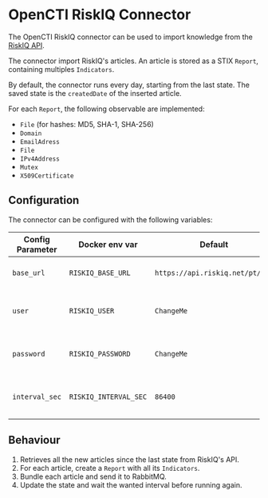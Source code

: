 # OpenCTI RiskIQ Connector

The OpenCTI RiskIQ connector can be used to import knowledge from the [RiskIQ API](https://api.riskiq.net).

The connector import RiskIQ's articles. An article is stored as a STIX `Report`, containing multiples `Indicators`.

By default, the connector runs every day, starting from the last state. The saved state is the `createdDate` of the inserted article.

For each `Report`, the following observable are implemented:

- `File` (for hashes: MD5, SHA-1, SHA-256)
- `Domain`
- `EmailAdress`
- `File`
- `IPv4Address`
- `Mutex`
- `X509Certificate`

## Configuration

The connector can be configured with the following variables:

| Config Parameter  | Docker env var         | Default                           | Description                                                                                                       |
| ----------------- | ---------------------- | --------------------------------- | -------------------------------------------------------------------------------------------------------------------------------- |
| `base_url`        | `RISKIQ_BASE_URL`      | `https://api.riskiq.net/pt/v2/`   | The base URL for the RiskIQ API.
| `user`            | `RISKIQ_USER`          | `ChangeMe`                        | The user name required for the authentication.
| `password`        | `RISKIQ_PASSWORD`      | `ChangeMe`                        | The password required for the authentication.
| `interval_sec`    | `RISKIQ_INTERVAL_SEC`  | `86400`                           | The interval, in seconds, between two imports.

## Behaviour

1. Retrieves all the new articles since the last state from RiskIQ's API.
2. For each article, create a `Report` with all its `Indicators`.
3. Bundle each article and send it to RabbitMQ.
4. Update the state and wait the wanted interval before running again.
